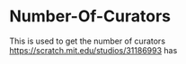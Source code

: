 # Number-Of-Curators
This is used to get the number of curators https://scratch.mit.edu/studios/31186993 has

